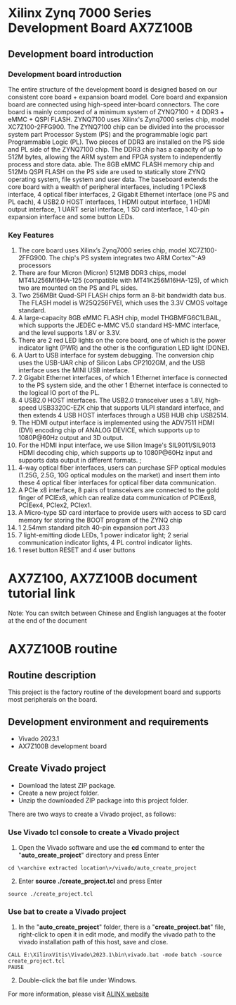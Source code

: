 # Xilinx Zynq 7000 Series Development Board AX7Z100B
## Development board introduction
### Development board introduction
The entire structure of the development board is designed based on our consistent core board + expansion board model. Core board and expansion board
are connected using high-speed inter-board connectors.
The core board is mainly composed of a minimum system of ZYNQ7100 + 4 DDR3 + eMMC + QSPI FLASH.
ZYNQ7100 uses Xilinx's Zynq7000 series chip, model XC7Z100-2FFG900.
The ZYNQ7100 chip can be divided into the processor system part Processor System (PS) and the programmable logic part
Programmable Logic (PL). Two pieces of DDR3 are installed on the PS side and PL side of the ZYNQ7100 chip.
The DDR3 chip has a capacity of up to 512M bytes, allowing the ARM system and FPGA system to independently process and store data.
able. The 8GB eMMC FLASH memory chip and 512Mb QSPI FLASH on the PS side are used to statically store ZYNQ
operating system, file system and user data.
The baseboard extends the core board with a wealth of peripheral interfaces, including 1 PCIex8 interface, 4 optical fiber interfaces, 2
Gigabit Ethernet interface (one PS and PL each), 4 USB2.0 HOST interfaces, 1 HDMI output interface, 1
HDMI output interface, 1 UART serial interface, 1 SD card interface, 1 40-pin expansion interface and some button LEDs.
### Key Features
1. The core board uses Xilinx’s Zynq7000 series chip, model XC7Z100-2FFG900. The chip's PS system integrates two ARM Cortex™-A9 processors
2. There are four Micron (Micron) 512MB DDR3 chips, model MT41J256M16HA-125 (compatible with MT41K256M16HA-125), of which two are mounted on the PS and PL sides.
3. Two 256MBit Quad-SPI FLASH chips form an 8-bit bandwidth data bus. The FLASH model is W25Q256FVEI, which uses the 3.3V CMOS voltage standard.
4. A large-capacity 8GB eMMC FLASH chip, model THGBMFG6C1LBAIL, which supports the JEDEC e-MMC V5.0 standard HS-MMC interface, and the level supports 1.8V or 3.3V.
5. There are 2 red LED lights on the core board, one of which is the power indicator light (PWR) and the other is the configuration LED light (DONE).
6. A Uart to USB interface for system debugging. The conversion chip uses the USB-UAR chip of Silicon Labs CP2102GM, and the USB interface uses the MINI USB interface.
7. 2 Gigabit Ethernet interfaces, of which 1 Ethernet interface is connected to the PS system side, and the other 1 Ethernet interface is connected to the logical IO port of the PL.
8. 4 USB2.0 HOST interfaces. The USB2.0 transceiver uses a 1.8V, high-speed USB3320C-EZK chip that supports ULPI standard interface, and then extends 4 USB HOST interfaces through a USB HUB chip USB2514.
9. The HDMI output interface is implemented using the ADV7511 HDMI (DVI) encoding chip of ANALOG DEVICE, which supports up to 1080P@60Hz output and 3D output.
10. For the HDMI input interface, we use Silion Image's SIL9011/SIL9013 HDMI decoding chip, which supports up to 1080P@60Hz input and supports data output in different formats. ;
11. 4-way optical fiber interfaces, users can purchase SFP optical modules (1.25G, 2.5G, 10G optical modules on the market) and insert them into these 4 optical fiber interfaces for optical fiber data communication.
12. A PCIe x8 interface, 8 pairs of transceivers are connected to the gold finger of PCIEx8, which can realize data communication of PCIEex8, PCIEex4, PCIex2, PCIex1.
13. A Micro-type SD card interface to provide users with access to SD card memory for storing the BOOT program of the ZYNQ chip
14. 1 2.54mm standard pitch 40-pin expansion port J33
15. 7 light-emitting diode LEDs, 1 power indicator light; 2 serial communication indicator lights, 4 PL control indicator lights.
16. 1 reset button RESET and 4 user buttons

# AX7Z100, AX7Z100B document tutorial link

 Note: You can switch between Chinese and English languages at the footer at the end of the document

# AX7Z100B routine
## Routine description
This project is the factory routine of the development board and supports most peripherals on the board.
## Development environment and requirements
* Vivado 2023.1
* AX7Z100B development board
## Create Vivado project
* Download the latest ZIP package.
* Create a new project folder.
* Unzip the downloaded ZIP package into this project folder.


There are two ways to create a Vivado project, as follows:
### Use Vivado tcl console to create a Vivado project
1. Open the Vivado software and use the **cd** command to enter the "**auto_create_project**" directory and press Enter
```
cd \<archive extracted location\>/vivado/auto_create_project
```
2. Enter **source ./create_project.tcl** and press Enter
```
source ./create_project.tcl
```

### Use bat to create a Vivado project
1. In the "**auto_create_project**" folder, there is a "**create_project.bat**" file, right-click to open it in edit mode, and modify the vivado path to the vivado installation path of this host, save and close.
```
CALL E:\XilinxVitis\Vivado\2023.1\bin\vivado.bat -mode batch -source create_project.tcl
PAUSE
```
2. Double-click the bat file under Windows.


For more information, please visit [ALINX website](https://www.alinx.com)